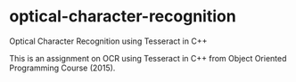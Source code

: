 # optical-character-recognition
Optical Character Recognition using Tesseract in C++

This is an assignment on OCR using Tesseract in C++ from Object Oriented Programming Course (2015). 
